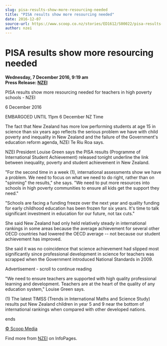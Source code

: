 ```yaml
---
slug: pisa-results-show-more-resourcing-needed
title: "PISA results show more resourcing needed"
date: 2016-12-07
source-url: https://www.scoop.co.nz/stories/ED1612/S00022/pisa-results-show-more-resourcing-needed.htm
author: nzei
---
```

PISA results show more resourcing needed
========================================

**Wednesday, 7 December 2016, 9:19 am**  
**Press Release: [NZEI](https://info.scoop.co.nz/NZEI)**

  
PISA results show more resourcing needed for teachers in high poverty schools - NZEI

6 December 2016

EMBARGOED UNTIL 11pm 6 December NZ Time

The fact that New Zealand has more low performing students at age 15 in science than six years ago reflects the serious problem we have with child poverty and inequality in New Zealand and the failure of the Government's education reform agenda, NZEI Te Riu Roa says.

NZEI President Louise Green says the PISA results (Programme of International Student Achievement) released tonight underline the link between inequality, poverty and student achievement in New Zealand.

\"For the second time in a week (1), international assessments show we have a problem. We need to focus on what we need to do right, rather than on "spinning" the results," she says. "We need to put more resources into schools in high poverty communities to ensure all kids get the support they need."

"Schools are facing a funding freeze over the next year and quality funding for early childhood education has been frozen for six years. It's time to talk significant investment in education for our future, not tax cuts."

She said New Zealand had only held relatively steady in international rankings in some areas because the average achievement for several other OECD countries had lowered the OECD average -- not because our student achievement has improved.

She said it was no coincidence that science achievement had slipped most significantly since professional development in science for teachers was scrapped when the Government introduced National Standards in 2009.

Advertisement - scroll to continue reading





"We need to ensure teachers are supported with high quality professional learning and development. Teachers are at the heart of the quality of any education system," Louise Green says.

  
(1) The latest TIMSS (Trends in International Maths and Science Study) results put New Zealand children in year 5 and 9 near the bottom of international rankings when compared with other developed nations.

ends

[© Scoop Media](http://www.scoop.co.nz/about/terms.html)

Find more from [NZEI](https://info.scoop.co.nz/NZEI) on InfoPages.